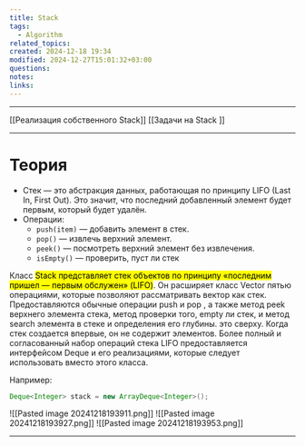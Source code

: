```yaml
---
title: Stack
tags:
  - Algorithm
related_topics: 
created: 2024-12-18 19:34
modified: 2024-12-27T15:01:32+03:00
questions: 
notes: 
links: 
---
```


---
[[Реализация собственного Stack]]
[[Задачи на Stack ]]

----

# Теория

- Стек — это абстракция данных, работающая по принципу LIFO (Last In, First Out). Это значит, что последний добавленный элемент будет первым, который будет удалён.
- Операции:
    - `push(item)` — добавить элемент в стек.
    - `pop()` — извлечь верхний элемент.
    - `peek()` — посмотреть верхний элемент без извлечения.
    - `isEmpty()` — проверить, пуст ли стек



Класс <mark class="hltr-red">Stack представляет стек объектов по принципу «последним пришел — первым обслужен» (LIFO)</mark>. Он расширяет класс Vector пятью операциями, которые позволяют рассматривать вектор как стек. 
Предоставляются обычные операции push и pop , а также метод peek верхнего элемента стека, метод проверки того, empty ли стек, и метод search элемента в стеке и определения его глубины. это сверху.
Когда стек создается впервые, он не содержит элементов.
Более полный и согласованный набор операций стека LIFO предоставляется интерфейсом Deque и его реализациями, которые следует использовать вместо этого класса. 

Например:
```java
Deque<Integer> stack = new ArrayDeque<Integer>();
```

![[Pasted image 20241218193911.png]]
![[Pasted image 20241218193927.png]]
![[Pasted image 20241218193953.png]]


----

